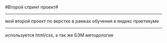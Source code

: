 #Второй спринт проект#

___________________________
мой второй проект по верстке в рамках обучения в яндекс практикуме

___________________________
используется html/css, а так же БЭМ методология